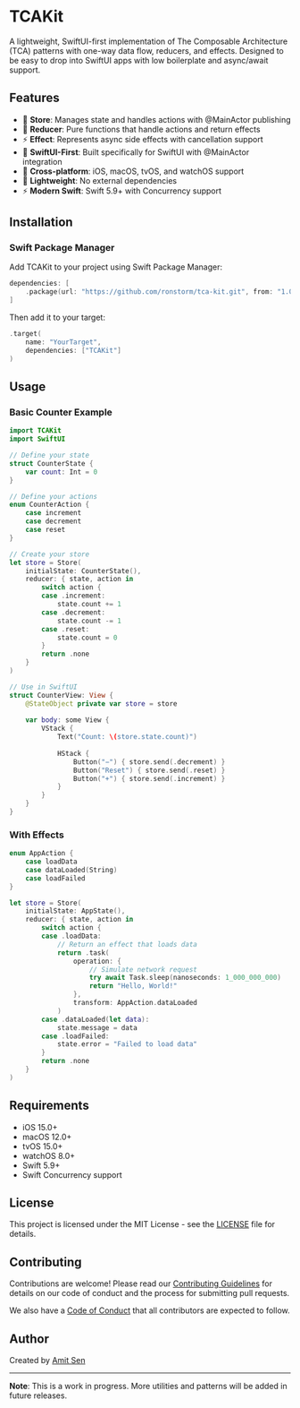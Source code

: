 # TCAKit

A lightweight, SwiftUI-first implementation of The Composable Architecture (TCA) patterns with one-way data flow, reducers, and effects. Designed to be easy to drop into SwiftUI apps with low boilerplate and async/await support.

## Features

- 🏪 **Store**: Manages state and handles actions with @MainActor publishing
- 🔄 **Reducer**: Pure functions that handle actions and return effects  
- ⚡ **Effect**: Represents async side effects with cancellation support
- 🎯 **SwiftUI-First**: Built specifically for SwiftUI with @MainActor integration
- 📱 **Cross-platform**: iOS, macOS, tvOS, and watchOS support
- 🚀 **Lightweight**: No external dependencies
- ⚡ **Modern Swift**: Swift 5.9+ with Concurrency support

## Installation

### Swift Package Manager

Add TCAKit to your project using Swift Package Manager:

```swift
dependencies: [
    .package(url: "https://github.com/ronstorm/tca-kit.git", from: "1.0.0")
]
```

Then add it to your target:

```swift
.target(
    name: "YourTarget",
    dependencies: ["TCAKit"]
)
```

## Usage

### Basic Counter Example

```swift
import TCAKit
import SwiftUI

// Define your state
struct CounterState {
    var count: Int = 0
}

// Define your actions
enum CounterAction {
    case increment
    case decrement
    case reset
}

// Create your store
let store = Store(
    initialState: CounterState(),
    reducer: { state, action in
        switch action {
        case .increment:
            state.count += 1
        case .decrement:
            state.count -= 1
        case .reset:
            state.count = 0
        }
        return .none
    }
)

// Use in SwiftUI
struct CounterView: View {
    @StateObject private var store = store
    
    var body: some View {
        VStack {
            Text("Count: \(store.state.count)")
            
            HStack {
                Button("−") { store.send(.decrement) }
                Button("Reset") { store.send(.reset) }
                Button("+") { store.send(.increment) }
            }
        }
    }
}
```

### With Effects

```swift
enum AppAction {
    case loadData
    case dataLoaded(String)
    case loadFailed
}

let store = Store(
    initialState: AppState(),
    reducer: { state, action in
        switch action {
        case .loadData:
            // Return an effect that loads data
            return .task(
                operation: {
                    // Simulate network request
                    try await Task.sleep(nanoseconds: 1_000_000_000)
                    return "Hello, World!"
                },
                transform: AppAction.dataLoaded
            )
        case .dataLoaded(let data):
            state.message = data
        case .loadFailed:
            state.error = "Failed to load data"
        }
        return .none
    }
)
```

## Requirements

- iOS 15.0+
- macOS 12.0+
- tvOS 15.0+
- watchOS 8.0+
- Swift 5.9+
- Swift Concurrency support

## License

This project is licensed under the MIT License - see the [LICENSE](LICENSE) file for details.

## Contributing

Contributions are welcome! Please read our [Contributing Guidelines](CONTRIBUTING.md) for details on our code of conduct and the process for submitting pull requests.

We also have a [Code of Conduct](CODE_OF_CONDUCT.md) that all contributors are expected to follow.

## Author

Created by [Amit Sen](https://github.com/ronstorm)

---

**Note**: This is a work in progress. More utilities and patterns will be added in future releases.

